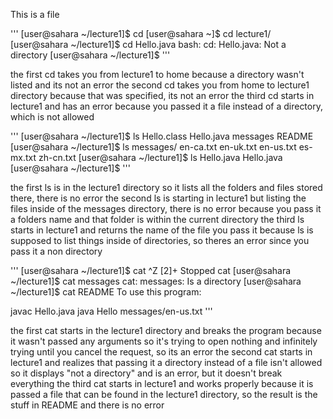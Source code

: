 This is a file

'''
[user@sahara ~/lecture1]$ cd
[user@sahara ~]$ cd lecture1/
[user@sahara ~/lecture1]$ cd Hello.java
bash: cd: Hello.java: Not a directory
[user@sahara ~/lecture1]$ 
'''

the first cd takes you from lecture1 to home because a directory wasn't listed and its not an error
the second cd takes you from home to lecture1 directory because that was specified, its not an error
the third cd starts in lecture1 and has an error because you passed it a file instead of a directory, which is not allowed


'''
[user@sahara ~/lecture1]$ ls
Hello.class  Hello.java  messages  README
[user@sahara ~/lecture1]$ ls messages/
en-ca.txt  en-uk.txt  en-us.txt  es-mx.txt  zh-cn.txt
[user@sahara ~/lecture1]$ ls Hello.java
Hello.java
[user@sahara ~/lecture1]$ 
'''

the first ls is in the lecture1 directory so it lists all the folders and files stored there, there is no error
the second ls is starting in lecture1 but listing the files inside of the messages directory, there is no error because you pass it a folders name and that folder is within the current directory
the third ls starts in lecture1 and returns the name of the file you pass it because ls is supposed to list things inside of directories, so theres an error since you pass it a non directory

'''
[user@sahara ~/lecture1]$ cat
^Z
[2]+  Stopped                 cat
[user@sahara ~/lecture1]$ cat messages
cat: messages: Is a directory
[user@sahara ~/lecture1]$ cat README 
To use this program:

javac Hello.java
java Hello messages/en-us.txt
'''

the first cat starts in the lecture1 directory and breaks the program because it wasn't passed any arguments so it's trying to open nothing and infinitely trying until you cancel the request, so its an error
the second cat starts in lecture1 and realizes that passing it a directory instead of a file isn't allowed so it displays "not a directory" and is an error, but it doesn't break everything
the third cat starts in lecture1 and works properly because it is passed a file that can be found in the lecture1 directory, so the result is the stuff in README and there is no error
